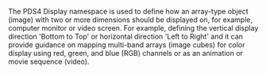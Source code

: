 The PDS4 Display namespace is used to define how an array-type object (image) with two or more dimensions should be displayed on, for example, computer monitor or video screen. For example, defining the vertical display direction 'Bottom to Top' or horizontal direction 'Left to Right' and it can provide guidance on mapping multi-band arrays (image cubes) for color display using red, green, and blue (RGB) channels or as an animation or movie sequence (video).